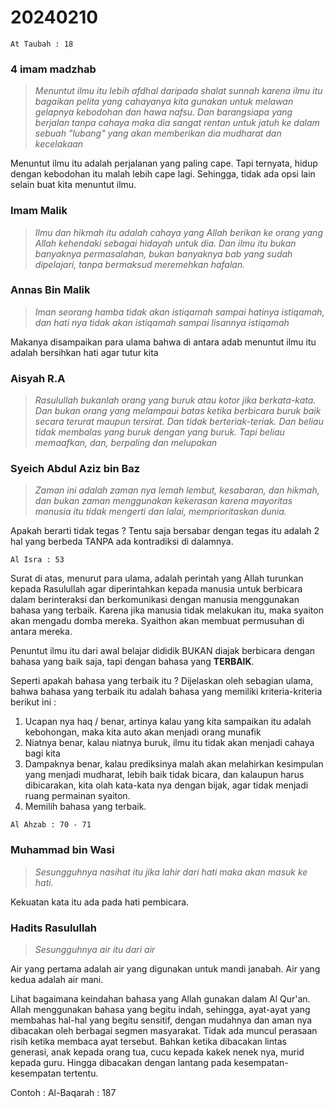 # 20240210

```
At Taubah : 18
```

### 4 imam madzhab
>_Menuntut ilmu itu lebih afdhal daripada shalat sunnah karena ilmu itu bagaikan pelita yang cahayanya kita gunakan untuk melawan gelapnya kebodohan dan hawa nafsu. Dan barangsiapa yang berjalan tanpa cahaya maka dia sangat rentan untuk jatuh ke dalam sebuah "lubang" yang akan memberikan dia mudharat dan kecelakaan_

Menuntut ilmu itu adalah perjalanan yang paling cape. Tapi ternyata, hidup dengan kebodohan itu malah lebih cape lagi. Sehingga, tidak ada opsi lain selain buat kita menuntut ilmu.

### Imam Malik
>_Ilmu dan hikmah itu adalah cahaya yang Allah berikan ke orang yang Allah kehendaki sebagai hidayah untuk dia. Dan ilmu itu bukan banyaknya permasalahan, bukan banyaknya bab yang sudah dipelajari, tanpa bermaksud meremehkan hafalan._

### Annas Bin Malik
>_Iman seorang hamba tidak akan istiqamah sampai hatinya istiqamah, dan hati nya tidak akan istiqamah sampai lisannya istiqamah_

Makanya disampaikan para ulama bahwa di antara adab menuntut ilmu itu adalah bersihkan hati agar tutur kita 

### Aisyah R.A
>_Rasulullah bukanlah orang yang buruk atau kotor jika berkata-kata. Dan bukan orang yang melampaui batas ketika berbicara buruk baik secara terurat maupun tersirat. Dan tidak berteriak-teriak. Dan beliau tidak membalas yang buruk dengan yang buruk. Tapi beliau memaafkan, dan, berpaling dan melupakan_

### Syeich Abdul Aziz bin Baz
>_Zaman ini adalah zaman nya lemah lembut, kesabaran, dan hikmah, dan bukan zaman menggunakan kekerasan karena mayoritas manusia itu tidak mengerti dan lalai, memprioritaskan dunia._

Apakah berarti tidak tegas ? Tentu saja bersabar dengan tegas itu adalah 2 hal yang berbeda TANPA ada kontradiksi di dalamnya.

```
Al Isra : 53
```

Surat di atas, menurut para ulama, adalah perintah yang Allah turunkan kepada Rasulullah agar diperintahkan kepada manusia untuk berbicara dalam berinteraksi dan berkomunikasi dengan manusia menggunakan bahasa yang terbaik. Karena jika manusia tidak melakukan itu, maka syaiton akan mengadu domba mereka. Syaithon akan membuat permusuhan di antara mereka.

Penuntut ilmu itu dari awal belajar dididik BUKAN diajak berbicara dengan bahasa yang baik saja, tapi dengan bahasa yang **TERBAIK**.

Seperti apakah bahasa yang terbaik itu ? Dijelaskan oleh sebagian ulama, bahwa bahasa yang terbaik itu adalah bahasa yang memiliki kriteria-kriteria berikut ini :
1. Ucapan nya haq / benar, artinya kalau yang kita sampaikan itu adalah kebohongan, maka kita auto akan menjadi orang munafik
2. Niatnya benar, kalau niatnya buruk, ilmu itu tidak akan menjadi cahaya bagi kita
3. Dampaknya benar, kalau prediksinya malah akan melahirkan kesimpulan yang menjadi mudharat, lebih baik tidak bicara, dan kalaupun harus dibicarakan, kita olah kata-kata nya dengan bijak, agar tidak menjadi ruang permainan syaiton.
4. Memilih bahasa yang terbaik.

```
Al Ahzab : 70 - 71
```

### Muhammad bin Wasi
>_Sesungguhnya nasihat itu jika lahir dari hati maka akan masuk ke hati._

Kekuatan kata itu ada pada hati pembicara.

### Hadits Rasulullah
>_Sesungguhnya air itu dari air_

Air yang pertama adalah air yang digunakan untuk mandi janabah.
Air yang kedua adalah air mani.

Lihat bagaimana keindahan bahasa yang Allah gunakan dalam Al Qur'an. Allah menggunakan bahasa yang begitu indah, sehingga, ayat-ayat yang membahas hal-hal yang begitu sensitif, dengan mudahnya dan aman nya dibacakan oleh berbagai segmen masyarakat. Tidak ada muncul perasaan risih ketika membaca ayat tersebut. Bahkan ketika dibacakan lintas generasi, anak kepada orang tua, cucu kepada kakek nenek nya, murid kepada guru. Hingga dibacakan dengan lantang pada kesempatan-kesempatan tertentu.

Contoh : Al-Baqarah : 187